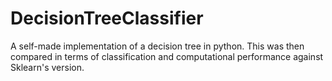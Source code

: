 # DecisionTreeClassifier
A self-made implementation of a decision tree in python. This was then compared in terms of classification and computational performance against Sklearn's version.
